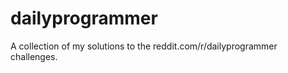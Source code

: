 dailyprogrammer
===============

A collection of my solutions to the reddit.com/r/dailyprogrammer challenges.
